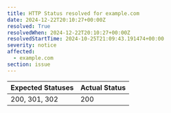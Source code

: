 ```yaml
---
title: HTTP Status resolved for example.com
date: 2024-12-22T20:10:27+00:00Z
resolved: True
resolvedWhen: 2024-12-22T20:10:27+00:00Z
resolvedStartTime: 2024-10-25T21:09:43.191474+00:00
severity: notice
affected:
  - example.com
section: issue
---
```


| Expected Statuses | Actual Status  |
|-------------------|----------------|
| 200, 301, 302 | 200 |
